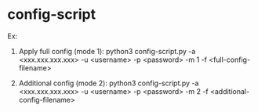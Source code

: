 # config-script

Ex:

1. Apply full config (mode 1):
python3 config-script.py -a \<xxx.xxx.xxx.xxx\> -u \<username\> -p \<password\> -m 1 -f \<full-config-filename\>

2. Additional config (mode 2):
python3 config-script.py -a \<xxx.xxx.xxx.xxx\> -u \<username\> -p \<password\> -m 2 -f \<additional-config-filename\>


